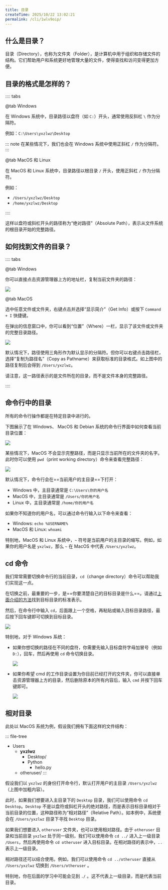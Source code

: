 ```yaml
---
title: 目录
createTime: 2025/10/22 13:02:21
permalink: /cli/1wlv9oip/
---
```


## 什么是目录？

目录（Directory），也称为文件夹（Folder），是计算机中用于组织和存储文件的结构。它们帮助用户和系统更好地管理大量的文件，使得查找和访问变得更加方便。

## 目录的格式是怎样的？

:::: tabs

@tab Windows

在 Windows 系统中，目录路径以盘符（如 `C:`）开头，通常使用反斜杠 `\` 作为分隔符。

例如：`C:\Users\yxzlwz\Desktop`

::: note
在某些情况下，我们也会在 Windows 系统中使用正斜杠 `/` 作为分隔符。
:::

@tab MacOS 和 Linux

在 MacOS 和 Linux 系统中，目录路径以根目录 `/` 开头，使用正斜杠 `/` 作为分隔符。

例如：

- `/Users/yxzlwz/Desktop`
- `/home/yxzlwz/Desktop`

::::

这样以盘符或斜杠开头的路径称为“绝对路径”（Absolute Path），表示从文件系统的根目录开始的完整路径。

## 如何找到文件的目录？

:::: tabs

@tab Windows

你可以直接点击资源管理器上方的地址栏，复制当前文件夹的路径：

![](../images/1761131607842.png)

@tab MacOS

选中任意文件或文件夹，右键点击并选择“显示简介”（Get Info）或按下 `Command + I` 快捷键。

在弹出的信息窗口中，你可以看到“位置”（Where）一栏，显示了该文件或文件夹的完整目录路径。

![](../images/1761130692453.png)

默认情况下，路径使用三角形作为默认显示的分隔符。但你可以右键点击路径栏，选择“复制为路径名”（Copy as Pathname）来获取标准的目录格式。如上图中的路径复制后会得到 `/Users/yxzlwz`。

请注意，这一路径表示的是文件所在的目录，而不是文件本身的完整路径。

::::

## 命令行中的目录

所有的命令行操作都是在特定目录中进行的。

下图展示了在 Windows、 MacOS 和 Debian 系统的命令行界面中如何查看当前目录位置：

![](../images/1761130199209.png)

某些情况下，MacOS 不会显示完整路径，而是只显示当前所在的文件夹的名字。此时你可以使用 `pwd`（print working directory）命令来查看完整路径：

![](../images/1761133151487.png)

默认情况下，命令行会在==当前用户的主目录==下打开：

- Windows 中，主目录通常是 `C:\Users\你的用户名`
- MacOS 中，主目录通常是 `/Users/你的用户名`
- Linux 中，主目录通常是 `/home/你的用户名`

如果你不知道你的用户名，可以通过命令行输入以下命令来查看：

- Windows: `echo %USERNAME%`
- MacOS 和 Linux: `whoami`

特别地，MacOS 和 Linux 系统中，`~` 符号是当前用户的主目录的缩写。例如，如果你的用户名是 `yxzlwz`，那么 `~` 在 MacOS 中代表 `/Users/yxzlwz`。

## cd 命令

我们常常需要切换命令行的当前目录，`cd`（change directory）命令可以帮助我们实现这一点。

在切换之前，最重要的一步，是==你要清楚自己的目标目录是什么==。请通过[上面介绍的方法](#如何找到文件的目录)找到目标目录的标准表示。

然后，在命令行中输入 `cd`，后面跟上一个空格，再粘贴或输入目标目录路径，最后按下回车键即可切换到目标目录。

![](../images/1761133015211.png)

特别地，对于 Windows 系统：

- 如果你想切换的路径在不同的盘符，你需要先输入目标盘符字母加冒号（例如 `D:`），回车，然后再使用 `cd` 命令切换目录。

  ![](../images/1761190201794.png)

- 如果你希望 cmd 的工作目录设置为你目前已经打开的文件夹，你可以直接单击资源管理器上方的目录，然后删除原本的所有内容后，输入 `cmd` 并按下回车键即可。

  ![](../images/1761190088241.gif)

## 相对目录

此处以 MacOS 系统为例，假设我们拥有下面这样的文件结构：

::: file-tree
- Users
  - **yxzlwz**
    - Desktop/
    - Python
      - hello.py
  - otheruser/
:::

假设我们以 `yxzlwz` 的身份打开命令行，默认打开用户的主目录 `/Users/yxzlwz`（上图中加粗内容）。

此时，如果我们想要进入主目录下的 `Desktop` 目录，我们可以使用命令 `cd Desktop`。`Desktop` 不是以盘符或斜杠开头的绝对路径，而是表示目标目录相对于当前目录的位置，这种路径称为“相对路径”（Relative Path）。如本例中，系统便会在 `/Users/yxzlwz` 目录下寻找 `Desktop` 目录。

如果我们想要进入 `otheruser` 文件夹，也可以使用相对路径。由于 `otheruser` 目录和当前目录 `yxzlwz` 处于同一级别，我们可以使用命令 `cd ../` 进入上一级目录 `/Users`，然后再使用命令 `cd otheruser` 进入目标目录。在相对路径的表示中，`..` 表示上一级目录。

相对路径还可以结合使用。例如，我们可以使用命令 `cd ../otheruser` 直接从 `/Users/yxzlwz` 切换到 `/Users/otheruser` 。

特别地，你在后面的学习中可能会见到 `./` 。这不代表上一级目录，而是代表当前目录。
